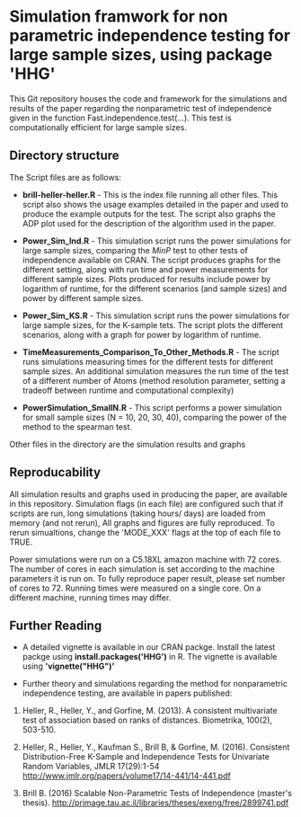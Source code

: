 # Simulation framwork for non parametric independence testing for large sample sizes, using package 'HHG'
This Git repository houses the code and framework for the simulations and results of the paper regarding the nonparametric test of independence  given in the function Fast.independence.test(...). This test is computationally efficient for large sample sizes.

## Directory structure

The Script files are as follows:

* __brill-heller-heller.R__ - This is the index file running all other files. This script also shows the usage examples detailed in the paper and used to produce the example outputs for the test. The script also graphs the ADP plot used for the description of the algorithm used in the paper. 

* __Power_Sim_Ind.R__ - This simulation script runs the power simulations for large sample sizes, comparing the *MinP* test to other tests of independence available on CRAN. The script produces graphs for the different setting, along with run time and power measurements for different sample sizes. Plots produced for results include power by logarithm of runtime, for the different scenarios (and sample sizes)  and power by different sample sizes.

* __Power_Sim_KS.R__ - This simulation script runs the power simulations for large sample sizes, for the K-sample tets. The script plots the different scenarios, along with a graph for power by logarithm of runtime.

* __TimeMeasurements_Comparison_To_Other_Methods.R__ - The script runs simulations measuring times for the different tests for different sample sizes. An additional simulation measures the run time of the test of a different number of Atoms (method resolution parameter, setting a tradeoff between runtime and computational complexity)

* __PowerSimulation_SmallN.R__ - This script performs a power simulation for small sample sizes (N = 10, 20, 30, 40), comparing the power of the method to the spearman test.

Other files in the directory are the simulation results and graphs

## Reproducability
All simulation results and graphs used in producing the paper, are available in this repository.
Simulation flags (in each file) are configured such that if scripts are run, long simulations (taking hours/ days) are loaded from memory (and not rerun), All graphs and figures are fully reproduced.
To rerun simualtions, change the 'MODE_XXX' flags at the top of each file to TRUE.

Power simulations were run on a C5.18XL amazon machine with 72 cores. The number of cores in each simulation is set according to the machine parameters it is run on. To fully reproduce paper result, please set number of cores to 72. Running times were measured on a single core.
On a different machine, running times may differ.

## Further Reading

* A detailed vignette is available in our CRAN packge. Install the latest packge using __install.packages('HHG')__ in R.
The vignette is available using __'vignette("HHG")'__

* Further theory and simulations regarding the method for nonparametric independence testing, are available in papers published:

1. Heller, R., Heller, Y., and Gorfine, M. (2013). A consistent multivariate test of association based on ranks of distances. Biometrika, 100(2), 503-510.

2. Heller, R., Heller, Y., Kaufman S., Brill B, & Gorfine, M. (2016). Consistent Distribution-Free K-Sample and Independence Tests for Univariate Random Variables, JMLR 17(29):1-54 http://www.jmlr.org/papers/volume17/14-441/14-441.pdf

3. Brill B. (2016) Scalable Non-Parametric Tests of Independence (master's thesis). http://primage.tau.ac.il/libraries/theses/exeng/free/2899741.pdf
